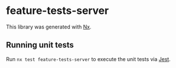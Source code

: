 # feature-tests-server

This library was generated with [Nx](https://nx.dev).

## Running unit tests

Run `nx test feature-tests-server` to execute the unit tests via [Jest](https://jestjs.io).
